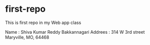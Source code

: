 # first-repo
This is first repo in my Web app class

Name : Shiva Kumar Reddy Bakkannagari 
Addrees : 314 W 3rd street Maryville, MO, 64468
